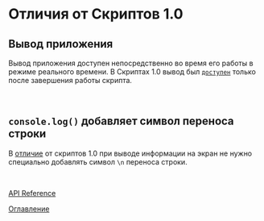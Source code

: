 # Отличия от Скриптов 1.0

<a name="asyncOutput"></a>
## Вывод приложения

Вывод приложения доступен непосредственно во время его работы в режиме реального времени. В Скриптах 1.0 вывод был [`доступен`](https://github.com/optimacros/scripts_documentation/blob/main/appendix/constraints.md#syncOutput) только после завершения работы скрипта.

&nbsp;

<a name="lineBreak"></a>
## `console.log()` добавляет символ переноса строки

В [отличие](https://github.com/optimacros/scripts_documentation/blob/main/appendix/constraints.md#noLineBreak) от скриптов 1.0 при выводе информации на экран не нужно специально добавлять символ `\n` переноса строки.

&nbsp;

[API Reference](API.md)

[Оглавление](../README.md)
